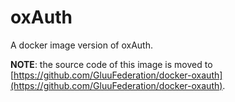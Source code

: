 # oxAuth

A docker image version of oxAuth.

__NOTE__: the source code of this image is moved to [https://github.com/GluuFederation/docker-oxauth](https://github.com/GluuFederation/docker-oxauth).
